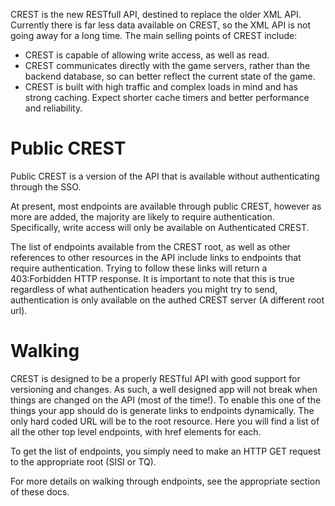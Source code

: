 CREST is the new RESTfull API, destined to replace the older XML API. Currently there is far less data available on CREST, so the XML API is not going away for a long time. The main selling points of CREST include:

* CREST is capable of allowing write access, as well as read.
* CREST communicates directly with the game servers, rather than the backend database, so can better reflect the current state of the game.
* CREST is built with high traffic and complex loads in mind and has strong caching. Expect shorter cache timers and better performance and reliability.

# Public CREST
Public CREST is a version of the API that is available without authenticating through the SSO.

At present, most endpoints are available through public CREST, however as more are added, the majority are likely to require authentication. Specifically, write access will only be available on Authenticated CREST.

The list of endpoints available from the CREST root, as well as other references to other resources in the API include links to endpoints that require authentication. Trying to follow these links will return a 403:Forbidden HTTP response. It is important to note that this is true regardless of what authentication headers you might try to send, authentication is only available on the authed CREST server (A different root url).

# Walking
CREST is designed to be a properly RESTful API with good support for versioning and changes. As such, a well designed app will not break when things are changed on the API (most of the time!). To enable this one of the things your app should do is generate links to endpoints dynamically. The only hard coded URL will be to the root resource. Here you will find a list of all the other top level endpoints, with href elements for each.

To get the list of endpoints, you simply need to make an HTTP GET request to the appropriate root (SISI or TQ).

For more details on walking through endpoints, see the appropriate section of these docs.
